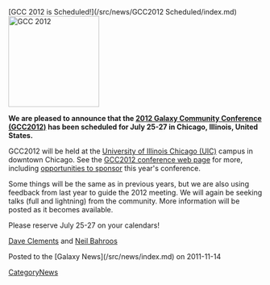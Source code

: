 <div class='newsItemHeader'>[GCC 2012 is Scheduled!](/src/news/GCC2012 Scheduled/index.md)</div>

<div class='right'><a href='/src/events/GCC2012/index.md'><img src="/src/events/GCC2012/GCC2012Logo200.png" alt="GCC 2012" width="180" /></a></div>

**We are pleased to announce that the [2012 Galaxy Community Conference (GCC2012)](/src/events/GCC2012/index.md) has been scheduled for July 25-27 in Chicago, Illinois, United States.**  

GCC2012 will be held at the [University of Illinois Chicago (UIC)](http://uic.edu/) campus in downtown Chicago.  See the [GCC2012 conference web page](/src/events/GCC2012/index.md) for more, including [opportunities to sponsor](/src/events/GCC2012/Sponsorships/index.md) this year's conference.

Some things will be the same as in previous years, but we are also using feedback from last year to guide the 2012 meeting.  We will again be seeking talks (full and lightning) from the community.  More information will be posted as it becomes available.

Please reserve July 25-27 on your calendars!

[Dave Clements](/src/DaveClements/index.md) and [Neil Bahroos](/src/NeilBahroos/index.md)

<div class='newsItemFooter'>Posted to the [Galaxy News](/src/news/index.md) on 2011-11-14</div>

[CategoryNews](/src/CategoryNews/index.md)
